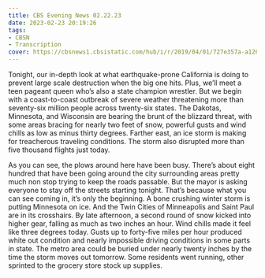 ```yaml
---
title: CBS Evening News 02.22.23
date: 2023-02-23 20:19:26
tags:
- CBSN
- Transcription
cover: https://cbsnews1.cbsistatic.com/hub/i/r/2019/04/01/727e357a-a126-4138-a2c5-4d3222669d57/thumbnail/640x360/3ff2761028dc5c65cc4f07acd54bcd5c/cbsn2-logo-1920x1080.jpg
---
```

Tonight, our in-depth look at what earthquake-prone California is doing to prevent large scale destruction when the big one hits. Plus, we’ll meet a teen pageant queen who’s also a state champion wrestler. But we begin with a coast-to-coast outbreak of severe weather threatening more than seventy-six million people across twenty-six states. The Dakotas, Minnesota, and Wisconsin are bearing the brunt of the blizzard threat, with some areas bracing for nearly two feet of snow, powerful gusts and wind chills as low as minus thirty degrees. Farther east, an ice storm is making for treacherous traveling conditions. The storm also disrupted more than five thousand flights just today.

As you can see, the plows around here have been busy. There’s about eight hundred that have been going around the city surrounding areas pretty much non stop trying to keep the roads passable. But the mayor is asking everyone to stay off the streets starting tonight. That’s because what you can see coming in, it’s only the beginning. A bone crushing winter storm is putting Minnesota on ice. And the Twin Cities of Minneapolis and Saint Paul are in its crosshairs. By late afternoon, a second round of snow kicked into higher gear, falling as much as two inches an hour. Wind chills made it feel like three degrees today. Gusts up to forty-five miles per hour produced white out condition and nearly impossible driving conditions in some parts in state. The metro area could be buried under nearly twenty inches by the time the storm moves out tomorrow. Some residents went running, other sprinted to the grocery store stock up supplies. 
